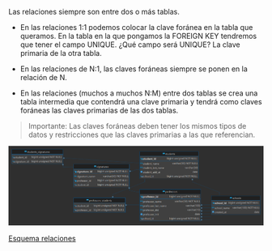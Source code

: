 Las relaciones siempre son entre dos o más tablas.

- En las relaciones 1:1 podemos colocar la clave foránea en la tabla que queramos. En la tabla en la que pongamos la FOREIGN KEY tendremos que tener el campo UNIQUE. ¿Qué campo será UNIQUE? La clave primaria de la otra tabla.

- En las relaciones de N:1, las claves foráneas siempre se ponen en la relación de N.

- En las relaciones (muchos a muchos N:M) entre dos tablas se crea una tabla intermedia que contendrá una clave primaria y tendrá como claves foráneas las claves primarias de las dos tablas.

> Importante: Las claves foráneas deben tener los mismos tipos de datos y restricciones que las claves primarias a las que referencian.

![esquema entidad relacción](/img/schema_relacionship.png)

[Esquema relaciones](/img/esquema.png)
